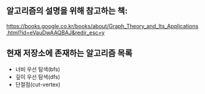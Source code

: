 ## 알고리즘의 설명을 위해 참고하는 책:
https://books.google.co.kr/books/about/Graph_Theory_and_Its_Applications.html?id=eVauDwAAQBAJ&redir_esc=y

## 현재 저장소에 존재하는 알고리즘 목록
- 너비 우선 탐색(bfs)
- 깊이 우선 탐색(dfs)
- 단절점(cut-vertex)
